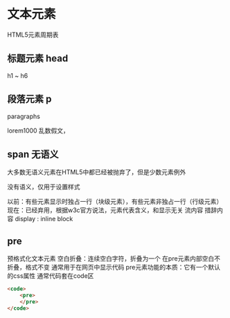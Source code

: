 # 文本元素

HTML5元素周期表

## 标题元素 head

h1 ~ h6

## 段落元素 p

paragraphs

lorem1000   乱数假文，

## span 无语义

大多数无语义元素在HTML5中都已经被抛弃了，但是少数元素例外

没有语义，仅用于设置样式

以前：有些元素显示时独占一行（块级元素），有些元素非独占一行（行级元素）
现在：已经弃用，根据w3c官方说法，元素代表含义，和显示无关
    流内容  措辞内容
display : inline block

## pre

预格式化文本元素
空白折叠：连续空白字符，折叠为一个
在pre元素内部空白不折叠，格式不变
通常用于在网页中显示代码
pre元素功能的本质：它有一个默认的css属性
通常代码套在code区

```html
<code>
    <pre>
    </pre>
</code>
```
